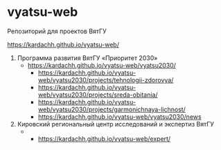 # vyatsu-web

Репозиторий для проектов ВятГУ

https://kardachh.github.io/vyatsu-web/

1. Программа развития ВятГУ «Приоритет 2030»
   - https://kardachh.github.io/vyatsu-web/vyatsu2030/
     - https://kardachh.github.io/vyatsu-web/vyatsu2030/projects/tehnologii-zdorovya/
     - https://kardachh.github.io/vyatsu-web/vyatsu2030/projects/sreda-obitania/
     - https://kardachh.github.io/vyatsu-web/vyatsu2030/projects/garmonichnaya-lichnost/
     - https://kardachh.github.io/vyatsu-web/vyatsu2030/news
2. Кировский региональный центр исследований и экспертиз ВятГУ
   - - https://kardachh.github.io/vyatsu-web/expert/